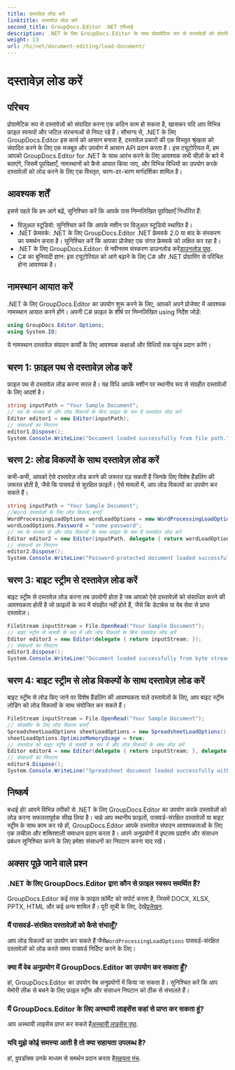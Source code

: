 ```yaml
---
title: दस्तावेज़ लोड करें
linktitle: दस्तावेज़ लोड करें
second_title: GroupDocs.Editor .NET एपीआई
description: .NET के लिए GroupDocs.Editor के साथ प्रोग्रामेटिक रूप से दस्तावेज़ों को संपादित करना सीखें। दस्तावेज़ों को लोड करने, पासवर्ड-संरक्षित फ़ाइलों को संभालने, और बहुत कुछ के लिए चरण-दर-चरण मार्गदर्शिका।
weight: 13
url: /hi/net/document-editing/load-document/
---
```


# दस्तावेज़ लोड करें

## परिचय
प्रोग्रामेटिक रूप से दस्तावेज़ों को संपादित करना एक कठिन काम हो सकता है, खासकर यदि आप विभिन्न फ़ाइल स्वरूपों और जटिल संरचनाओं से निपट रहे हैं। सौभाग्य से, .NET के लिए GroupDocs.Editor इस कार्य को आसान बनाता है, दस्तावेज़ प्रकारों की एक विस्तृत श्रृंखला को संपादित करने के लिए एक मजबूत और उपयोग में आसान API प्रदान करता है। इस ट्यूटोरियल में, हम आपको GroupDocs.Editor for .NET के साथ आरंभ करने के लिए आवश्यक सभी चीज़ों के बारे में बताएंगे, जिसमें पूर्वापेक्षाएँ, नामस्थानों को कैसे आयात किया जाए, और विभिन्न विधियों का उपयोग करके दस्तावेज़ों को लोड करने के लिए एक विस्तृत, चरण-दर-चरण मार्गदर्शिका शामिल है।
## आवश्यक शर्तें
इससे पहले कि हम आगे बढ़ें, सुनिश्चित करें कि आपके पास निम्नलिखित पूर्वापेक्षाएँ निर्धारित हैं:
- विज़ुअल स्टूडियो: सुनिश्चित करें कि आपके मशीन पर विज़ुअल स्टूडियो स्थापित है।
- .NET फ्रेमवर्क: .NET के लिए GroupDocs.Editor .NET फ्रेमवर्क 2.0 या बाद के संस्करण का समर्थन करता है। सुनिश्चित करें कि आपका प्रोजेक्ट एक संगत फ्रेमवर्क को लक्षित कर रहा है।
-  .NET के लिए GroupDocs.Editor: से नवीनतम संस्करण डाउनलोड करें[डाउनलोड पृष्ठ](https://releases.groupdocs.com/editor/net/).
- C# का बुनियादी ज्ञान: इस ट्यूटोरियल को आगे बढ़ाने के लिए C# और .NET प्रोग्रामिंग से परिचित होना आवश्यक है।
## नामस्थान आयात करें
.NET के लिए GroupDocs.Editor का उपयोग शुरू करने के लिए, आपको अपने प्रोजेक्ट में आवश्यक नामस्थान आयात करने होंगे। अपनी C# फ़ाइल के शीर्ष पर निम्नलिखित using निर्देश जोड़ें:
```csharp
using GroupDocs.Editor.Options;
using System.IO;
```
ये नामस्थान दस्तावेज़ संपादन कार्यों के लिए आवश्यक कक्षाओं और विधियों तक पहुंच प्रदान करेंगे।
## चरण 1: फ़ाइल पथ से दस्तावेज़ लोड करें
फ़ाइल पथ से दस्तावेज़ लोड करना सरल है। यह विधि आपके मशीन पर स्थानीय रूप से संग्रहीत दस्तावेज़ों के लिए आदर्श है।

```csharp
string inputPath = "Your Sample Document";
// पथ के माध्यम से और लोड विकल्पों के बिना फ़ाइल के रूप में दस्तावेज़ लोड करें
Editor editor1 = new Editor(inputPath);
// संसाधनों का निपटान
editor1.Dispose();
System.Console.WriteLine("Document loaded successfully from file path.");
```
## चरण 2: लोड विकल्पों के साथ दस्तावेज़ लोड करें
कभी-कभी, आपको ऐसे दस्तावेज़ लोड करने की ज़रूरत पड़ सकती है जिनके लिए विशेष हैंडलिंग की ज़रूरत होती है, जैसे कि पासवर्ड से सुरक्षित फ़ाइलें। ऐसे मामलों में, आप लोड विकल्पों का उपयोग कर सकते हैं।

```csharp
string inputPath = "Your Sample Document";
//Word दस्तावेज़ों के लिए लोड विकल्प बनाएँ
WordProcessingLoadOptions wordLoadOptions = new WordProcessingLoadOptions();
wordLoadOptions.Password = "some password";
// पथ के माध्यम से और लोड विकल्पों के साथ फ़ाइल के रूप में दस्तावेज़ लोड करें
Editor editor2 = new Editor(inputPath, delegate { return wordLoadOptions; });
// संसाधनों का निपटान
editor2.Dispose();
System.Console.WriteLine("Password-protected document loaded successfully.");
```
## चरण 3: बाइट स्ट्रीम से दस्तावेज़ लोड करें
बाइट स्ट्रीम से दस्तावेज़ लोड करना तब उपयोगी होता है जब आपको ऐसे दस्तावेज़ों को संसाधित करने की आवश्यकता होती है जो फ़ाइलों के रूप में संग्रहीत नहीं होते हैं, जैसे कि डेटाबेस या वेब सेवा से प्राप्त दस्तावेज़।

```csharp
FileStream inputStream = File.OpenRead("Your Sample Document");
// बाइट स्ट्रीम से सामग्री के रूप में और लोड विकल्पों के बिना दस्तावेज़ लोड करें
Editor editor3 = new Editor(delegate { return inputStream; });
// संसाधनों का निपटान
editor3.Dispose();
System.Console.WriteLine("Document loaded successfully from byte stream.");
```
## चरण 4: बाइट स्ट्रीम से लोड विकल्पों के साथ दस्तावेज़ लोड करें
बाइट स्ट्रीम से लोड किए जाने पर विशेष हैंडलिंग की आवश्यकता वाले दस्तावेज़ों के लिए, आप बाइट स्ट्रीम लोडिंग को लोड विकल्पों के साथ संयोजित कर सकते हैं।

```csharp
FileStream inputStream = File.OpenRead("Your Sample Document");
// स्प्रेडशीट के लिए लोड विकल्प बनाएँ
SpreadsheetLoadOptions sheetLoadOptions = new SpreadsheetLoadOptions();
sheetLoadOptions.OptimizeMemoryUsage = true;
// दस्तावेज़ को बाइट स्ट्रीम से सामग्री के रूप में और लोड विकल्पों के साथ लोड करें
Editor editor4 = new Editor(delegate { return inputStream; }, delegate { return sheetLoadOptions; });
// संसाधनों का निपटान
editor4.Dispose();
System.Console.WriteLine("Spreadsheet document loaded successfully with load options.");
```
## निष्कर्ष
बधाई हो! आपने विभिन्न तरीकों से .NET के लिए GroupDocs.Editor का उपयोग करके दस्तावेज़ों को लोड करना सफलतापूर्वक सीख लिया है। चाहे आप स्थानीय फ़ाइलों, पासवर्ड-संरक्षित दस्तावेज़ों या बाइट स्ट्रीम के साथ काम कर रहे हों, GroupDocs.Editor आपके दस्तावेज़ संपादन आवश्यकताओं के लिए एक लचीला और शक्तिशाली समाधान प्रदान करता है। अपने अनुप्रयोगों में इष्टतम प्रदर्शन और संसाधन प्रबंधन सुनिश्चित करने के लिए हमेशा संसाधनों का निपटान करना याद रखें।
## अक्सर पूछे जाने वाले प्रश्न
### .NET के लिए GroupDocs.Editor द्वारा कौन से फ़ाइल स्वरूप समर्थित हैं?
 GroupDocs.Editor कई तरह के फ़ाइल फ़ॉर्मेट को सपोर्ट करता है, जिसमें DOCX, XLSX, PPTX, HTML और कई अन्य शामिल हैं। पूरी सूची के लिए, देखें[प्रलेखन](https://tutorials.groupdocs.com/editor/net/).
### मैं पासवर्ड-संरक्षित दस्तावेज़ों को कैसे संभालूँ?
 आप लोड विकल्पों का उपयोग कर सकते हैं जैसे`WordProcessingLoadOptions` पासवर्ड-संरक्षित दस्तावेज़ों को लोड करते समय पासवर्ड निर्दिष्ट करने के लिए।
### क्या मैं वेब अनुप्रयोग में GroupDocs.Editor का उपयोग कर सकता हूँ?
हां, GroupDocs.Editor का उपयोग वेब अनुप्रयोगों में किया जा सकता है। सुनिश्चित करें कि आप मेमोरी लीक से बचने के लिए फ़ाइल स्ट्रीम और संसाधन निपटान को ठीक से संभालते हैं।
### मैं GroupDocs.Editor के लिए अस्थायी लाइसेंस कहां से प्राप्त कर सकता हूं?
 आप अस्थायी लाइसेंस प्राप्त कर सकते हैं[अस्थायी लाइसेंस पृष्ठ](https://purchase.groupdocs.com/temporary-license/).
### यदि मुझे कोई समस्या आती है तो क्या सहायता उपलब्ध है?
 हां, ग्रुपडॉक्स उनके माध्यम से समर्थन प्रदान करता है[सहयता मंच](https://forum.groupdocs.com/c/editor/20).